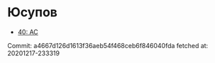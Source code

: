 # Юсупов
- [40: AC](40.md)

Commit: a4667d126d1613f36aeb54f468ceb6f846040fda
 fetched at: 20201217-233319
